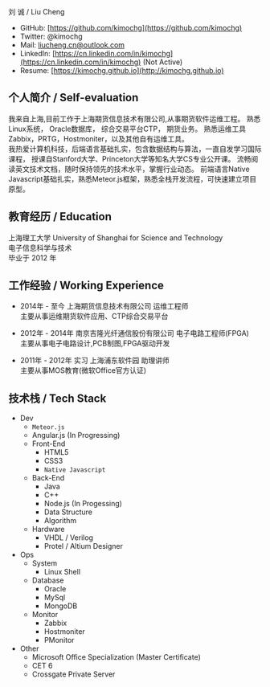 刘 诚 / Liu Cheng

* GitHub: [https://github.com/kimochg](https://github.com/kimochg)
* Twitter: @kimochg
* Mail: liucheng.cn@outlook.com
* LinkedIn: [https://cn.linkedin.com/in/kimochg](https://cn.linkedin.com/in/kimochg) (Not Active)
* Resume: [https://kimochg.github.io](http://kimochg.github.io)

## 个人简介 / Self-evaluation
我来自上海,目前工作于上海期货信息技术有限公司,从事期货软件运维工程。
熟悉Linux系统， Oracle数据库， 综合交易平台CTP， 期货业务。
熟悉运维工具Zabbix，PRTG，Hostmoniter，以及其他自有运维工具。  
我热爱计算机科技，后端语言基础扎实，包含数据结构与算法，一直自发学习国际课程，
授课自Stanford大学、Princeton大学等知名大学CS专业公开课。
流畅阅读英文技术文档，随时保持领先的技术水平，掌握行业动态。
前端语言Native Javascript基础扎实，熟悉Meteor.js框架，熟悉全栈开发流程，可快速建立项目原型。


## 教育经历 / Education
上海理工大学 University of Shanghai for Science and Technology  
电子信息科学与技术  
毕业于 2012 年

## 工作经验 / Working Experience
* 2014年 - 至今
上海期货信息技术有限公司   运维工程师  
主要从事运维期货软件应用、CTP综合交易平台

* 2012年 - 2014年
南京吉隆光纤通信股份有限公司   电子电路工程师(FPGA)   
主要从事电子电路设计,PCB制图,FPGA驱动开发

* 2011年 - 2012年 实习
上海浦东软件园   助理讲师  
主要从事MOS教育(微软Office官方认证)

## 技术栈 / Tech Stack
* Dev
    * `Meteor.js`
    * Angular.js (In Progressing)
    * Front-End
        * HTML5
        * CSS3
        * `Native Javascript`
    * Back-End
        * Java
        * C++
        * Node.js (In Progessing)
        * Data Structure
        * Algorithm
    * Hardware
        * VHDL / Verilog
        * Protel / Altium Designer
* Ops
    * System
        * Linux Shell
    * Database
        * Oracle
        * MySql
        * MongoDB
    * Monitor
        * Zabbix
        * Hostmoniter
        * PMonitor
* Other
    * Microsoft Office Specialization (Master Certificate)
    * CET 6
    * Crossgate Private Server
